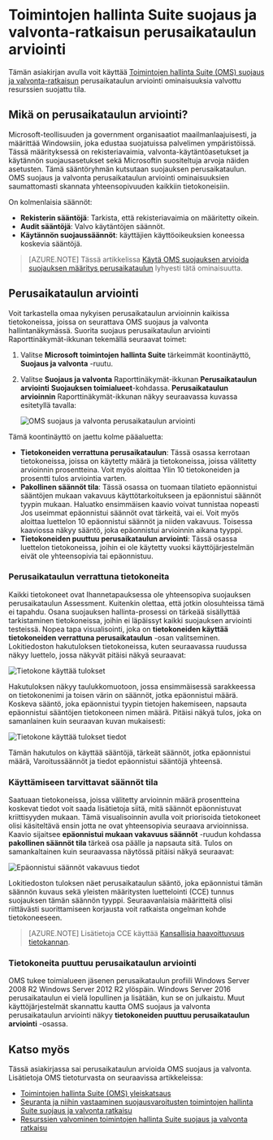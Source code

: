 <properties
   pageTitle="Toimintojen hallinta Suite suojaus ja valvonta-ratkaisun perusaikataulun | Microsoft Azure"
   description="Tässä asiakirjassa kerrotaan, miten voit käyttää OMS suojaus ja valvonta-ratkaisun suorittamiseen kaikki valvottu tietokoneet perusaikataulun arvioinnin vaatimustenmukaisuus ja suojaus tarkoitusta varten."
   services="operations-management-suite"
   documentationCenter="na"
   authors="YuriDio"
   manager="swadhwa"
   editor=""/>

<tags
   ms.service="operations-management-suite"
   ms.devlang="na"
   ms.topic="hero-article"
   ms.tgt_pltfrm="na"
   ms.workload="na"
   ms.date="09/08/2016"
   ms.author="yurid"/>

# <a name="baseline-assessment-in-operations-management-suite-security-and-audit-solution"></a>Toimintojen hallinta Suite suojaus ja valvonta-ratkaisun perusaikataulun arviointi

Tämän asiakirjan avulla voit käyttää [Toimintojen hallinta Suite (OMS) suojaus ja valvonta-ratkaisun](operations-management-suite-overview.md) perusaikataulun arviointi ominaisuuksia valvottu resurssien suojattu tila.

## <a name="what-is-baseline-assessment"></a>Mikä on perusaikataulun arviointi?

Microsoft-teollisuuden ja government organisaatiot maailmanlaajuisesti, ja määrittää Windowsiin, joka edustaa suojatuissa palvelimen ympäristöissä. Tässä määrityksessä on rekisteriavaimia, valvonta-käytäntöasetukset ja käytännön suojausasetukset sekä Microsoftin suositeltuja arvoja näiden asetusten. Tämä sääntöryhmän kutsutaan suojauksen perusaikataulun. OMS suojaus ja valvonta perusaikataulun arviointi ominaisuuksien saumattomasti skannata yhteensopivuuden kaikkiin tietokoneisiin. 

On kolmenlaisia säännöt:

- **Rekisterin sääntöjä**: Tarkista, että rekisteriavaimia on määritetty oikein.
- **Audit sääntöjä**: Valvo käytäntöjen säännöt.
- **Käytännön suojaussäännöt**: käyttäjien käyttöoikeuksien koneessa koskevia sääntöjä.

> [AZURE.NOTE] Tässä artikkelissa [Käytä OMS suojauksen arvioida suojauksen määritys perusaikataulun](https://blogs.technet.microsoft.com/msoms/2016/08/12/use-oms-security-to-assess-the-security-configuration-baseline/) lyhyesti tätä ominaisuutta.

## <a name="security-baseline-assessment"></a>Perusaikataulun arviointi

Voit tarkastella omaa nykyisen perusaikataulun arvioinnin kaikissa tietokoneissa, joissa on seurattava OMS suojaus ja valvonta hallintanäkymässä.  Suorita suojaus perusaikataulun arviointi Raporttinäkymät-ikkunan tekemällä seuraavat toimet:

1. Valitse **Microsoft toimintojen hallinta Suite** tärkeimmät koontinäyttö, **Suojaus ja valvonta** -ruutu.
2. Valitse **Suojaus ja valvonta** Raporttinäkymät-ikkunan **Perusaikataulun arviointi** **Suojauksen toimialueet**-kohdassa. **Perusaikataulun arvioinnin** Raporttinäkymät-ikkunan näkyy seuraavassa kuvassa esitetyllä tavalla:
    
    ![OMS suojaus ja valvonta perusaikataulun arviointi](./media/oms-security-baseline/oms-security-baseline-fig1.png)

Tämä koontinäyttö on jaettu kolme pääaluetta:

- **Tietokoneiden verrattuna perusaikataulun**: Tässä osassa kerrotaan tietokoneissa, joissa on käytetty määrä ja tietokoneissa, joissa välitetty arvioinnin prosentteina. Voit myös aloittaa Ylin 10 tietokoneiden ja prosentti tulos arviointia varten.
- **Pakollinen säännöt tila**: Tässä osassa on tuomaan tilatieto epäonnistui sääntöjen mukaan vakavuus käyttötarkoitukseen ja epäonnistui säännöt tyypin mukaan. Haluatko ensimmäisen kaavio voivat tunnistaa nopeasti Jos useimmat epäonnistui säännöt ovat tärkeitä, vai ei. Voit myös aloittaa luettelon 10 epäonnistui säännöt ja niiden vakavuus. Toisessa kaaviossa näkyy sääntö, joka epäonnistui arvioinnin aikana tyyppi. 
- **Tietokoneiden puuttuu perusaikataulun arviointi**: Tässä osassa luettelon tietokoneissa, joihin ei ole käytetty vuoksi käyttöjärjestelmän eivät ole yhteensopivia tai epäonnistuu. 

### <a name="accessing-computers-compared-to-baseline"></a>Perusaikataulun verrattuna tietokoneita

Kaikki tietokoneet ovat Ihannetapauksessa ole yhteensopiva suojauksen perusaikataulun Assessment. Kuitenkin olettaa, että jotkin olosuhteissa tämä ei tapahdu. Osana suojauksen hallinta-prosessi on tärkeää sisällyttää tarkistaminen tietokoneissa, joihin ei läpäissyt kaikki suojauksen arviointi testeissä. Nopea tapa visualisointi, joka on **tietokoneiden käyttää** **tietokoneiden verrattuna perusaikataulun** -osan valitseminen. Lokitiedoston hakutuloksen tietokoneissa, kuten seuraavassa ruudussa näkyy luettelo, jossa näkyvät pitäisi näkyä seuraavat:

![Tietokone käyttää tulokset](./media/oms-security-baseline/oms-security-baseline-fig2.png)

Hakutuloksen näkyy taulukkomuotoon, jossa ensimmäisessä sarakkeessa on tietokonenimi ja toisen värin on säännöt, jotka epäonnistui määrä. Koskeva sääntö, joka epäonnistui tyypin tietojen hakemiseen, napsauta epäonnistui sääntöjen tietokoneen nimen määrä. Pitäisi näkyä tulos, joka on samanlainen kuin seuraavan kuvan mukaisesti:

![Tietokone käyttää tulokset tiedot](./media/oms-security-baseline/oms-security-baseline-fig3.png)

Tämän hakutulos on käyttää sääntöjä, tärkeät säännöt, jotka epäonnistui määrä, Varoitussäännöt ja tiedot epäonnistui sääntöjä yhteensä.

### <a name="accessing-required-rules-status"></a>Käyttämiseen tarvittavat säännöt tila

Saatuaan tietokoneissa, joissa välitetty arvioinnin määrä prosentteina koskevat tiedot voit saada lisätietoja siitä, mitä säännöt epäonnistuvat kriittisyyden mukaan. Tämä visualisoinnin avulla voit priorisoida tietokoneet olisi käsiteltävä ensin jotta ne ovat yhteensopivia seuraava arvioinnissa. Kaavio sijaitsee **epäonnistui mukaan vakavuus säännöt** -ruudun kohdassa **pakollinen säännöt tila** tärkeä osa päälle ja napsauta sitä. Tulos on samankaltainen kuin seuraavassa näytössä pitäisi näkyä seuraavat:

![Epäonnistui säännöt vakavuus tiedot](./media/oms-security-baseline/oms-security-baseline-fig4.png) 

Lokitiedoston tuloksen näet perusaikataulun sääntö, joka epäonnistui tämän säännön kuvaus sekä yleisten määritysten luettelointi (CCE) tunnus suojauksen tämän säännön tyyppi. Seuraavanlaisia määritteitä olisi riittävästi suorittamiseen korjausta voit ratkaista ongelman kohde tietokoneeseen.

> [AZURE.NOTE] Lisätietoja CCE käyttää [Kansallisia haavoittuvuus tietokannan](https://nvd.nist.gov/cce/index.cfm).

### <a name="accessing-computers-missing-baseline-assessment"></a>Tietokoneita puuttuu perusaikataulun arviointi

OMS tukee toimialueen jäsenen perusaikataulun profiili Windows Server 2008 R2 Windows Server 2012 R2 ylöspäin. Windows Server 2016 perusaikataulun ei vielä lopullinen ja lisätään, kun se on julkaistu. Muut käyttöjärjestelmät skannattu kautta OMS suojaus ja valvonta perusaikataulun arviointi näkyy **tietokoneiden puuttuu perusaikataulun arviointi** -osassa.

## <a name="see-also"></a>Katso myös

Tässä asiakirjassa sai perusaikataulun arvioida OMS suojaus ja valvonta. Lisätietoja OMS tietoturvasta on seuraavissa artikkeleissa:

- [Toimintojen hallinta Suite (OMS) yleiskatsaus](operations-management-suite-overview.md)
- [Seuranta ja niihin vastaaminen suojausvaroitusten toimintojen hallinta Suite suojaus ja valvonta ratkaisu](oms-security-responding-alerts.md)
- [Resurssien valvominen toimintojen hallinta Suite suojaus ja valvonta ratkaisu](oms-security-monitoring-resources.md)


